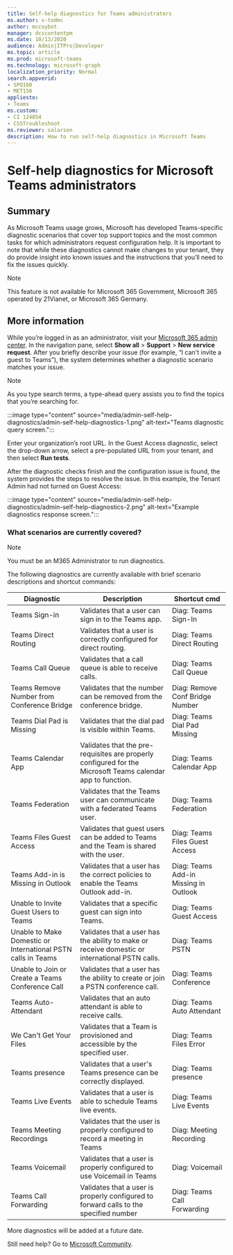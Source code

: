 ```yaml
---
title: Self-help diagnostics for Teams administrators
ms.author: v-todmc
author: mccoybot
manager: dcscontentpm
ms.date: 10/13/2020
audience: Admin|ITPro|Developer
ms.topic: article
ms.prod: microsoft-teams
ms.technology: microsoft-graph
localization_priority: Normal
search.appverid:
- SPO160
- MET150
appliesto:
- Teams
ms.custom: 
- CI 124054
- CSSTroubleshoot 
ms.reviewer: salarson 
description: How to run self-help diagnostics in Microsoft Teams
---
```


# Self-help diagnostics for Microsoft Teams administrators

## Summary

As Microsoft Teams usage grows, Microsoft has developed Teams-specific diagnostic scenarios that cover top support topics and the most common tasks for which administrators request configuration help. It is important to note that while these diagnostics cannot make changes to your tenant, they do provide insight into known issues and the instructions that you’ll need to fix the issues quickly. 

> [!NOTE]
> This feature is not available for Microsoft 365 Government, Microsoft 365 operated by 21Vianet, or Microsoft 365 Germany. 

## More information

While you’re logged in as an administrator, visit your [Microsoft 365 admin center](https://portal.office.com/AdminPortal/Home). In the navigation pane, select **Show all** > **Support** > **New service request**. After you briefly describe your issue (for example, “I can't invite a guest to Teams”), the system determines whether a diagnostic scenario matches your issue. 

> [!note]
> As you type search terms, a type-ahead query assists you to find the topics that you’re searching for. 

:::image type="content" source="media/admin-self-help-diagnostics/admin-self-help-diagnostics-1.png" alt-text="Teams diagnostic query screen.":::
 
 
Enter your organization’s root URL. In the Guest Access diagnostic, select the drop-down arrow, select a pre-populated URL from your tenant, and then select **Run tests**.

After the diagnostic checks finish and the configuration issue is found, the system provides the steps to resolve the issue. In this example, the Tenant Admin had not turned on Guest Access:

:::image type="content" source="media/admin-self-help-diagnostics/admin-self-help-diagnostics-2.png" alt-text="Example diagnostics response screen.":::
 
### What scenarios are currently covered?

> [!note]
> You must be an M365 Administrator to run diagnostics.

The following diagnostics are currently available with brief scenario descriptions and shortcut commands:

| Diagnostic | Description | Shortcut cmd |
|---|---|---|
| Teams Sign-in | Validates that a user can sign in to the Teams app.	 | Diag: Teams Sign-In|
| Teams Direct Routing | Validates that a user is correctly configured for direct routing.	 | Diag: Teams Direct Routing|
| Teams Call Queue | Validates that a call queue is able to receive calls.	 | Diag: Teams Call Queue|
| Teams Remove Number from Conference Bridge | Validates that the number can be removed from the conference bridge.	 | Diag: Remove Conf Bridge Number|
| Teams Dial Pad is Missing | Validates that the dial pad is visible within Teams.	 | Diag: Teams Dial Pad Missing|
| Teams Calendar App | Validates that the pre-requisites are properly configured for the Microsoft Teams calendar app to function. 	 | Diag: Teams Calendar App|
| Teams Federation | Validates that the Teams user can communicate with a federated Teams user.	 | Diag: Teams Federation|
| Teams Files Guest Access | Validates that guest users can be added to Teams and the Team is shared with the user.	 | Diag: Teams Files Guest Access|
| Teams Add-in is Missing in Outlook | Validates that a user has the correct policies to enable the Teams Outlook add-in.	 | Diag: Teams Add-in Missing in Outlook|
| Unable to Invite Guest Users to Teams | Validates that a specific guest can sign into Teams.	 | Diag: Teams Guest Access|
| Unable to Make Domestic or International PSTN calls in Teams | Validates that a user has the ability to make or receive domestic or international PSTN calls.	 | Diag: Teams PSTN|
| Unable to Join or Create a Teams Conference Call | Validates that a user has the ability to create or join a PSTN conference call.	 | Diag: Teams Conference|
| Teams Auto-Attendant | Validates that an auto attendant is able to receive calls.	 | Diag: Teams Auto Attendant
| We Can't Get Your Files | Validates that a Team is provisioned and accessible by the specified user.	 | Diag: Teams Files Error|
| Teams presence | Validates that a user's Teams presence can be correctly displayed. | Diag: Teams presence |
| Teams Live Events | Validates that a user is able to schedule Teams live events. | Diag: Teams Live Events |
| Teams Meeting Recordings | Validates that the user is properly configured to record a meeting in Teams | Diag: Meeting Recording
| Teams Voicemail | Validates that a user is properly configured to use Voicemail in Teams | Diag: Voicemail |
| Teams Call Forwarding | Validates that a user is properly configured to forward calls to the specified number | Diag: Teams Call Forwarding |

More diagnostics will be added at a future date.


Still need help? Go to [Microsoft Community](https://answers.microsoft.com/).
